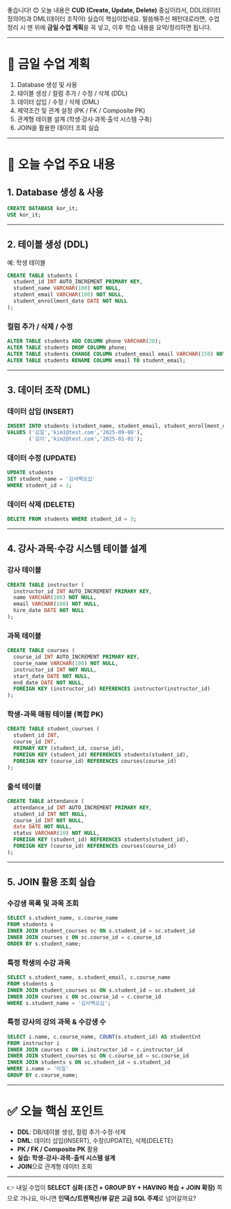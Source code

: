 좋습니다! 😊
오늘 내용은 **CUD (Create, Update, Delete)** 중심이라서, DDL(데이터 정의어)과 DML(데이터 조작어) 실습이 핵심이었네요.
말씀해주신 패턴대로라면, 수업 정리 시 맨 위에 **금일 수업 계획**을 꼭 넣고, 이후 학습 내용을 요약/정리하면 됩니다.

---

# 📌 금일 수업 계획

1. Database 생성 및 사용
2. 테이블 생성 / 컬럼 추가 / 수정 / 삭제 (DDL)
3. 데이터 삽입 / 수정 / 삭제 (DML)
4. 제약조건 및 관계 설정 (PK / FK / Composite PK)
5. 관계형 테이블 설계 (학생·강사·과목·출석 시스템 구축)
6. JOIN을 활용한 데이터 조회 실습

---

# 📖 오늘 수업 주요 내용

## 1. Database 생성 & 사용

```sql
CREATE DATABASE kor_it;
USE kor_it;
```

---

## 2. 테이블 생성 (DDL)

예: 학생 테이블

```sql
CREATE TABLE students (
  student_id INT AUTO_INCREMENT PRIMARY KEY,
  student_name VARCHAR(100) NOT NULL,
  student_email VARCHAR(100) NOT NULL,
  student_enrollment_date DATE NOT NULL
);
```

### 컬럼 추가 / 삭제 / 수정

```sql
ALTER TABLE students ADD COLUMN phone VARCHAR(20);
ALTER TABLE students DROP COLUMN phone;
ALTER TABLE students CHANGE COLUMN student_email email VARCHAR(150) NOT NULL;
ALTER TABLE students RENAME COLUMN email TO student_email;
```

---

## 3. 데이터 조작 (DML)

### 데이터 삽입 (INSERT)

```sql
INSERT INTO students (student_name, student_email, student_enrollment_date)
VALUES ('김일','kim1@test.com','2025-09-08'),
       ('김이','kim2@test.com','2025-01-01');
```

### 데이터 수정 (UPDATE)

```sql
UPDATE students
SET student_name = '김사백오십'
WHERE student_id = 1;
```

### 데이터 삭제 (DELETE)

```sql
DELETE FROM students WHERE student_id = 3;
```

---

## 4. 강사·과목·수강 시스템 테이블 설계

### 강사 테이블

```sql
CREATE TABLE instructor (
  instructor_id INT AUTO_INCREMENT PRIMARY KEY,
  name VARCHAR(100) NOT NULL,
  email VARCHAR(100) NOT NULL,
  hire_date DATE NOT NULL
);
```

### 과목 테이블

```sql
CREATE TABLE courses (
  course_id INT AUTO_INCREMENT PRIMARY KEY,
  course_name VARCHAR(100) NOT NULL,
  instructor_id INT NOT NULL,
  start_date DATE NOT NULL,
  end_date DATE NOT NULL,
  FOREIGN KEY (instructor_id) REFERENCES instructor(instructor_id)
);
```

### 학생-과목 매핑 테이블 (복합 PK)

```sql
CREATE TABLE student_courses (
  student_id INT,
  course_id INT,
  PRIMARY KEY (student_id, course_id),
  FOREIGN KEY (student_id) REFERENCES students(student_id),
  FOREIGN KEY (course_id) REFERENCES courses(course_id)
);
```

### 출석 테이블

```sql
CREATE TABLE attendance (
  attendance_id INT AUTO_INCREMENT PRIMARY KEY,
  student_id INT NOT NULL,
  course_id INT NOT NULL,
  date DATE NOT NULL,
  status VARCHAR(10) NOT NULL,
  FOREIGN KEY (student_id) REFERENCES students(student_id),
  FOREIGN KEY (course_id) REFERENCES courses(course_id)
);
```

---

## 5. JOIN 활용 조회 실습

### 수강생 목록 및 과목 조회

```sql
SELECT s.student_name, c.course_name
FROM students s
INNER JOIN student_courses sc ON s.student_id = sc.student_id
INNER JOIN courses c ON sc.course_id = c.course_id
ORDER BY s.student_name;
```

### 특정 학생의 수강 과목

```sql
SELECT s.student_name, s.student_email, c.course_name
FROM students s
INNER JOIN student_courses sc ON s.student_id = sc.student_id
INNER JOIN courses c ON sc.course_id = c.course_id
WHERE s.student_name = '김사백오십';
```

### 특정 강사의 강의 과목 & 수강생 수

```sql
SELECT i.name, c.course_name, COUNT(s.student_id) AS studentCnt
FROM instructor i
INNER JOIN courses c ON i.instructor_id = c.instructor_id
INNER JOIN student_courses sc ON c.course_id = sc.course_id
INNER JOIN students s ON sc.student_id = s.student_id
WHERE i.name = '이일'
GROUP BY c.course_name;
```

---

# ✅ 오늘 핵심 포인트

* **DDL**: DB/테이블 생성, 컬럼 추가·수정·삭제
* **DML**: 데이터 삽입(INSERT), 수정(UPDATE), 삭제(DELETE)
* **PK / FK / Composite PK** 활용
* **실습: 학생-강사-과목-출석 시스템 설계**
* **JOIN**으로 관계형 데이터 조회

---

👉 내일 수업이 **SELECT 심화 (조건 + GROUP BY + HAVING 복습 + JOIN 확장)** 쪽으로 가나요, 아니면 **인덱스/트랜잭션/뷰 같은 고급 SQL 주제**로 넘어갈까요?
